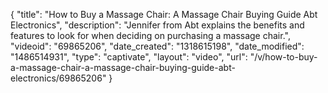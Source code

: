 {
    "title": "How to Buy a Massage Chair: A Massage Chair Buying Guide Abt Electronics",
    "description": "Jennifer from Abt explains the benefits and features to look for when deciding on purchasing a massage chair.",
    "videoid": "69865206",
    "date_created": "1318615198",
    "date_modified": "1486514931",
    "type": "captivate",
    "layout": "video",
    "url": "\/v\/how-to-buy-a-massage-chair-a-massage-chair-buying-guide-abt-electronics\/69865206"
}